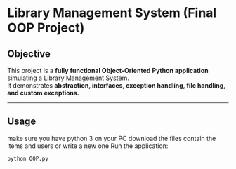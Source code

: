 #  Library Management System (Final OOP Project)

##  Objective
This project is a **fully functional Object-Oriented Python application** simulating a Library Management System.  
It demonstrates **abstraction, interfaces, exception handling, file handling, and custom exceptions.**

---
##  Usage

make sure you have python 3 on your PC 
download the files contain the items and users or write a new one
Run the application:
```bash
python OOP.py
